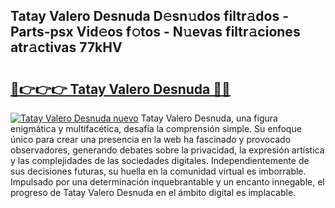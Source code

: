 ## Tatay Valero Desnuda D𝚎sn𝚞dos filtr𝚊dos - Parts-psx Vid𝚎os f𝚘tos - N𝚞evas filtr𝚊ciones atr𝚊ctivas 77kHV

# <h2><a href="http://mb8dqy8.tromn.icu/?c=Tatay+Valero+Desnuda">🔗👉👉👉 Tatay Valero Desnuda 🔗🔗</a></h2>

[![Tatay Valero Desnuda nuevo](https://i.imgur.com/pEAQMta.gif)](http://mb8dqy8.tromn.icu/?c=Tatay+Valero+Desnuda)
Tatay Valero Desnuda, una figura enigmática y multifacética, desafía la comprensión simple. Su enfoque único para crear una presencia en la web ha fascinado y provocado observadores, generando debates sobre la privacidad, la expresión artística y las complejidades de las sociedades digitales. Independientemente de sus decisiones futuras, su huella en la comunidad virtual es imborrable. Impulsado por una determinación inquebrantable y un encanto innegable, el progreso de Tatay Valero Desnuda en el ámbito digital es implacable.
